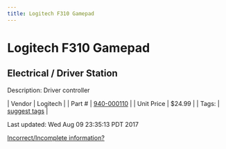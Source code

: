 ```yaml
---
title: Logitech F310 Gamepad
---
```


# Logitech F310 Gamepad
## Electrical / Driver Station
Description: 	Driver controller 

| Vendor | Logitech | 
| Part # | [940-000110](http://gaming.logitech.com/en-us/product/f310-gamepad) | 
| Unit Price | $24.99 | 
| Tags: | [suggest tags](https://docs.google.com/forms/d/e/1FAIpQLSeWyY8v3RgOty-MyWmh9U0iivNYN_molChYyS-0U-o-kOAv_g/viewform) | 

Last updated: Wed Aug 09 23:35:13 PDT 2017

 [Incorrect/Incomplete information?](https://docs.google.com/forms/d/e/1FAIpQLSeWyY8v3RgOty-MyWmh9U0iivNYN_molChYyS-0U-o-kOAv_g/viewform)